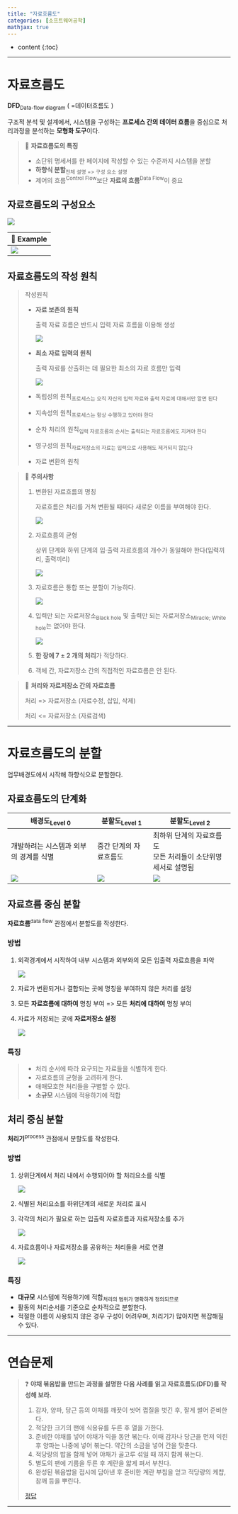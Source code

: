 ```yaml
---
title: "자료흐름도"
categories: [소프트웨어공학]
mathjax: true
---
```


* content
{:toc}
---

# 자료흐름도

**DFD**<sub>Data-flow diagram</sub> ( =데이터흐름도 )

구조적 분석 및 설계에서, 시스템을 구성하는 **프로세스 간의 데이터 흐름**을 중심으로 처리과정을 분석하는 **모형화 도구**이다.

> 🎈 **자료흐름도의 특징**
>
> - 소단위 명세서를 한 페이지에 작성할 수 있는 수준까지 시스템을 분할
> - **하향식 분할**<sub>전체 설명 => 구성 요소 설명</sub>
> - 제어의 흐름<sup>Control Flow</sup>보단 **자료의 흐름**<sup>Data Flow</sup>이 중요

## 자료흐름도의 구성요소

![](https://github.com/B31l/B31l/blob/main/_posts/%EC%86%8C%ED%94%84%ED%8A%B8%EC%9B%A8%EC%96%B4%EA%B3%B5%ED%95%99/20221020-02-DFD%EC%9D%98%20%EA%B5%AC%EC%84%B1%EC%9A%94%EC%86%8C.png?raw=true)

| 🧀 **Example**                                                |
| ------------------------------------------------------------ |
| ![](https://github.com/B31l/B31l/blob/main/_posts/%EC%86%8C%ED%94%84%ED%8A%B8%EC%9B%A8%EC%96%B4%EA%B3%B5%ED%95%99/20221020-01-DFD.png?raw=true) |

## 자료흐름도의 작성 원칙

> 작성원칙
>
> - **자료 보존의 원칙**
>
>   출력 자료 흐름은 반드시 입력 자료 흐름을 이용해 생성
>
>   ![](https://github.com/B31l/B31l/blob/main/_posts/%EC%86%8C%ED%94%84%ED%8A%B8%EC%9B%A8%EC%96%B4%EA%B3%B5%ED%95%99/20221020-03-%EC%9E%90%EB%A3%8C%20%EB%B3%B4%EC%A1%B4%EC%9D%98%20%EC%9B%90%EC%B9%99.png?raw=true)
>
> - **최소 자료 입력의 원칙**
>
>   출력 자료를 산출하는 데 필요한 최소의 자료 흐름만 입력
>
>   ![](https://github.com/B31l/B31l/blob/main/_posts/%EC%86%8C%ED%94%84%ED%8A%B8%EC%9B%A8%EC%96%B4%EA%B3%B5%ED%95%99/20221020-04-%EC%B5%9C%EC%86%8C%20%EC%9E%90%EB%A3%8C%20%ED%9D%90%EB%A6%84%EC%9D%98%20%EC%9B%90%EC%B9%99.png?raw=true)
>
> - 독립성의 원칙<sub>프로세스는 오직 자신의 입력 자료와 출력 자료에 대해서만 알면 된다</sub>
>
> - 지속성의 원칙<sub>프로세스는 항상 수행하고 있어야 한다</sub>
>
> - 순차 처리의 원칙<sub>입력 자료흐름의 순서는 출력되는 자료흐름에도 지켜야 한다</sub>
>
> - 영구성의 원칙<sub>자료저장소의 자료는 입력으로 사용해도 제거되지 않는다</sub>
>
> - 자료 변환의 원칙



> 🎈 **주의사항**
>
> 1. 변환된 자료흐름의 명칭
>
>    자료흐름은 처리를 거쳐 변환될 때마다 새로운 이름을 부여해야 한다.
>
>    ![](https://github.com/B31l/B31l/blob/main/_posts/%EC%86%8C%ED%94%84%ED%8A%B8%EC%9B%A8%EC%96%B4%EA%B3%B5%ED%95%99/20221020-09-%EC%9E%91%EC%84%B1%20%EC%9B%90%EC%B9%991.png?raw=true)
>
> 1. 자료흐름의 균형
>
>    상위 단계와 하위 단계의 입·출력 자료흐름의 개수가 동일해야 한다(입력끼리, 출력끼리)
>
>    ![](https://github.com/B31l/B31l/blob/main/_posts/%EC%86%8C%ED%94%84%ED%8A%B8%EC%9B%A8%EC%96%B4%EA%B3%B5%ED%95%99/20221020-09-%EC%9E%91%EC%84%B1%20%EC%9B%90%EC%B9%992.png?raw=true)
>
> 1. 자료흐름은 통합 또는 분할이 가능하다.
>
>    ![](https://github.com/B31l/B31l/blob/main/_posts/%EC%86%8C%ED%94%84%ED%8A%B8%EC%9B%A8%EC%96%B4%EA%B3%B5%ED%95%99/20221020-09-%EC%9E%91%EC%84%B1%20%EC%9B%90%EC%B9%993.png?raw=true)
>
> 1. 입력만 되는 자료저장소<sub>Black hole</sub> 및 출력만 되는 자료저장소<sub>Miracle; White hole</sub>는 없어야 한다.
>
>    ![](https://github.com/B31l/B31l/blob/main/_posts/%EC%86%8C%ED%94%84%ED%8A%B8%EC%9B%A8%EC%96%B4%EA%B3%B5%ED%95%99/20221020-09-%EC%9E%91%EC%84%B1%20%EC%9B%90%EC%B9%994.png?raw=true)
>
> 1. **한 장에 7 ± 2 개의 처리**가 적당하다.
>
> 1. 객체 간, 자료저장소 간의 직접적인 자료흐름은 안 된다.
>



> 📒 **처리와 자료저장소 간의 자료흐름**
>
> 처리 => 자료저장소 (자료수정, 삽입, 삭제)
>
> 처리 <= 자료저장소 (자료검색)

---

# 자료흐름도의 분할

업무배경도에서 시작해 하향식으로 분할한다.

## 자료흐름도의 단계화

| 배경도<sub>Level 0</sub>                                     | 분할도<sub>Level 1</sub>                                     | 분할도<sub>Level 2</sub>                                     |
| ------------------------------------------------------------ | ------------------------------------------------------------ | ------------------------------------------------------------ |
| 개발하려는 시스템과 외부의 경계를 식별                       | 중간 단계의 자료흐름도                                       | 최하위 단계의 자료흐름도<br>모든 처리들이 소단위명세서로 설명됨 |
| ![](https://github.com/B31l/B31l/blob/main/_posts/%EC%86%8C%ED%94%84%ED%8A%B8%EC%9B%A8%EC%96%B4%EA%B3%B5%ED%95%99/20221020-06-level0.png?raw=true) | ![](https://github.com/B31l/B31l/blob/main/_posts/%EC%86%8C%ED%94%84%ED%8A%B8%EC%9B%A8%EC%96%B4%EA%B3%B5%ED%95%99/20221020-06-level1.png?raw=true) | ![](https://github.com/B31l/B31l/blob/main/_posts/%EC%86%8C%ED%94%84%ED%8A%B8%EC%9B%A8%EC%96%B4%EA%B3%B5%ED%95%99/20221020-06-level2.png?raw=true) |

## 자료흐름 중심 분할

**자료흐름**<sup>data flow</sup> 관점에서 분할도를 작성한다.

### 방법

1. 외곽경계에서 시작하여 내부 시스템과 외부와의 모든 입출력 자료흐름을 파악

   ![](https://github.com/B31l/B31l/blob/main/_posts/%EC%86%8C%ED%94%84%ED%8A%B8%EC%9B%A8%EC%96%B4%EA%B3%B5%ED%95%99/20221020-07-%EC%9E%90%EB%A3%8C%ED%9D%90%EB%A6%84%20%EC%A4%91%EC%8B%AC%20%EB%B6%84%ED%95%A01.png?raw=true)

2. 자료가 변환되거나 결합되는 곳에 명칭을 부여하지 않은 처리를 설정

3. 모든 **자료흐름에 대하여** 명칭 부여 => 모든 **처리에 대하여** 명칭 부여

4. 자료가 저장되는 곳에 **자료저장소 설정**

   ![](https://github.com/B31l/B31l/blob/main/_posts/%EC%86%8C%ED%94%84%ED%8A%B8%EC%9B%A8%EC%96%B4%EA%B3%B5%ED%95%99/20221020-07-%EC%9E%90%EB%A3%8C%ED%9D%90%EB%A6%84%20%EC%A4%91%EC%8B%AC%20%EB%B6%84%ED%95%A02.png?raw=true)

### 특징

> - 처리 순서에 따라 요구되는 자료들을 식별하게 한다.
> - 자료흐름의 균형을 고려하게 한다.
> - 애매모호한 처리들을 구별할 수 있다.
> - **소규모** 시스템에 적용하기에 적합

## 처리 중심 분할

**처리기**<sup>process</sup> 관점에서 분할도를 작성한다.

### 방법

1. 상위단계에서 처리 내에서 수행되어야 할 처리요소를 식별

   ![](https://github.com/B31l/B31l/blob/main/_posts/%EC%86%8C%ED%94%84%ED%8A%B8%EC%9B%A8%EC%96%B4%EA%B3%B5%ED%95%99/20221020-08-%EC%B2%98%EB%A6%AC%20%EC%A4%91%EC%8B%AC%20%EB%B6%84%ED%95%A01.png?raw=true)

2. 식별된 처리요소를 하위단계의 새로운 처리로 표시

3. 각각의 처리가 필요로 하는 입출력 자료흐름과 자료저장소를 추가

   ![](https://github.com/B31l/B31l/blob/main/_posts/%EC%86%8C%ED%94%84%ED%8A%B8%EC%9B%A8%EC%96%B4%EA%B3%B5%ED%95%99/20221020-08-%EC%B2%98%EB%A6%AC%20%EC%A4%91%EC%8B%AC%20%EB%B6%84%ED%95%A02.png?raw=true)

4. 자료흐름이나 자료저장소를 공유하는 처리들을 서로 연결

   ![](https://github.com/B31l/B31l/blob/main/_posts/%EC%86%8C%ED%94%84%ED%8A%B8%EC%9B%A8%EC%96%B4%EA%B3%B5%ED%95%99/20221020-08-%EC%B2%98%EB%A6%AC%20%EC%A4%91%EC%8B%AC%20%EB%B6%84%ED%95%A03.png?raw=true)

### 특징

- **대규모** 시스템에 적용하기에 적합<sub>처리의 범위가 명확하게 정의되므로</sub>
- 활동의 처리순서를 기준으로 순차적으로 분할한다.
- 적절한 이름이 사용되지 않은 경우 구성이 어려우며, 처리기가 많아지면 복잡해질 수 있다.

---

# 연습문제

> ❓ **야채 볶음밥을 만드는 과정을 설명한 다음 사례를 읽고 자료흐름도(DFD)를 작성해 보라.**
>
> 1. 감자, 양파, 당근 등의 야채를 깨끗이 씻어 껍질을 벗긴 후, 잘게 썰어 준비한다.
> 2. 적당한 크기의 팬에 식용유를 두른 후 열을 가한다.
> 3. 준비한 야채를 넣어 야채가 익을 동안 볶는다. 이때 감자나 당근을 먼저 익힌 후 양파는 나중에 넣어 볶는다. 약간의 소금을 넣어 간을 맞춘다.
> 4. 적당량의 밥을 함께 넣어 야채가 골고루 섞일 때 까지 함께 볶는다.
> 5. 별도의 팬에 기름을 두른 후 계란을 얇게 펴서 부친다.
> 6. 완성된 볶음밥을 접시에 담아낸 후 준비한 계란 부침을 얻고 적당량의 케챱, 참깨 등을 뿌린다. 
>
> [정답](https://github.com/B31l/B31l/blob/main/_posts/%EC%86%8C%ED%94%84%ED%8A%B8%EC%9B%A8%EC%96%B4%EA%B3%B5%ED%95%99/20221020-05-%EC%95%BC%EC%B1%84%20%EB%B3%B6%EC%9D%8C%EB%B0%A5.png?raw=true)

---
